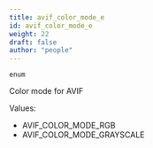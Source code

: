 ```yaml
---
title: avif_color_mode_e
id: avif_color_mode_e
weight: 22
draft: false
author: "people"
---
```


`enum`

Color mode for AVIF

Values:
* AVIF_COLOR_MODE_RGB
* AVIF_COLOR_MODE_GRAYSCALE
